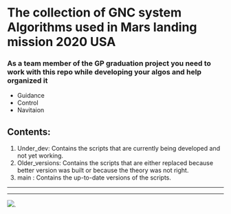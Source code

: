 # **The collection of GNC system Algorithms used in Mars landing mission 2020 USA**


### As a team member of the GP graduation project you need to work with this repo while developing your algos and help organized it 
- Guidance
- Control
- Navitaion



## Contents:
1. Under_dev: Contains the scripts that are currently being developed and not yet working.
2. Older_versions: Contains the scripts that are either replaced because better version was built or because the theory was not right.
3. main : Contains the up-to-date versions of the scripts.

------------------------------------
_______________________
![](https://github.com/MarioMagdy/Mars-landing-algorithms/blob/main/Assets/spongebob-thumbs-up-jlviquvxsdx3wcyf.gif).

